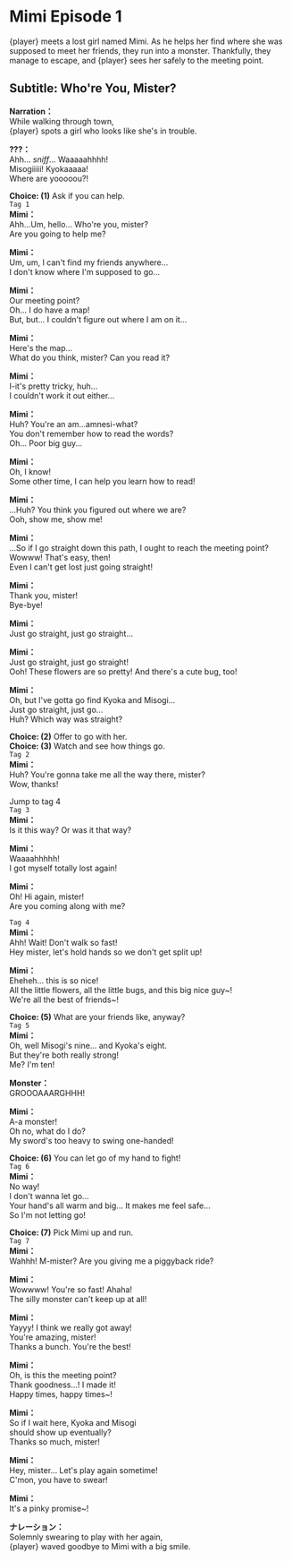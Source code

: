# Mimi Episode 1
{player} meets a lost girl named Mimi. As he helps her find where she was supposed to meet her friends, they run into a monster. Thankfully, they manage to escape, and {player} sees her safely to the meeting point.
  
## Subtitle: Who're You, Mister?
  
**Narration：**  
While walking through town,  
{player} spots a girl who looks like she's in trouble.  
  
**???：**  
Ahh... *sniff*... Waaaaahhhh!  
Misogiiiii! Kyokaaaaa!  
Where are yooooou?!  
  
**Choice: (1)**  Ask if you can help.  
`Tag 1`  
**Mimi：**  
Ahh...Um, hello... Who're you, mister?  
Are you going to help me?  
  
**Mimi：**  
Um, um, I can't find my friends anywhere...  
I don't know where I'm supposed to go...  
  
**Mimi：**  
Our meeting point?  
Oh... I do have a map!  
But, but... I couldn't figure out where I am on it...  
  
**Mimi：**  
Here's the map...  
What do you think, mister? Can you read it?  
  
**Mimi：**  
I-it's pretty tricky, huh...  
I couldn't work it out either...  
  
**Mimi：**  
Huh? You're an am...amnesi-what?  
You don't remember how to read the words?  
Oh... Poor big guy...  
  
**Mimi：**  
Oh, I know!  
Some other time, I can help you learn how to read!  
  
**Mimi：**  
...Huh? You think you figured out where we are?  
Ooh, show me, show me!  
  
**Mimi：**  
...So if I go straight down this path, I ought to reach the meeting point?  
Wowww! That's easy, then!  
Even I can't get lost just going straight!  
  
**Mimi：**  
Thank you, mister!  
Bye-bye!  
  
**Mimi：**  
Just go straight, just go straight...  
  
**Mimi：**  
Just go straight, just go straight!  
Ooh! These flowers are so pretty! And there's a cute bug, too!  
  
**Mimi：**  
Oh, but I've gotta go find Kyoka and Misogi...  
Just go straight, just go...  
 Huh? Which way was straight?  
  
**Choice: (2)**  Offer to go with her.  
**Choice: (3)**  Watch and see how things go.  
`Tag 2`  
**Mimi：**  
Huh? You're gonna take me all the way there, mister?  
Wow, thanks!  
  
Jump to tag 4  
`Tag 3`  
**Mimi：**  
Is it this way? Or was it that way?  
  
**Mimi：**  
Waaaahhhhh!  
I got myself totally lost again!  
  
**Mimi：**  
Oh! Hi again, mister!  
Are you coming along with me?  
  
`Tag 4`  
**Mimi：**  
Ahh! Wait! Don't walk so fast!  
Hey mister, let's hold hands so we don't get split up!  
  
**Mimi：**  
Eheheh... this is so nice!  
All the little flowers, all the little bugs, and this big nice guy~!  
We're all the best of friends~!  
  
**Choice: (5)**  What are your friends like, anyway?  
`Tag 5`  
**Mimi：**  
Oh, well Misogi's nine... and Kyoka's eight.  
But they're both really strong!  
Me? I'm ten!  
  
**Monster：**  
GROOOAAARGHHH!  
  
**Mimi：**  
A-a monster!  
Oh no, what do I do?  
My sword's too heavy to swing one-handed!  
  
**Choice: (6)**  You can let go of my hand to fight!  
`Tag 6`  
**Mimi：**  
No way!  
 I don't wanna let go...  
Your hand's all warm and big... It makes me feel safe...  
So I'm not letting go!  
  
**Choice: (7)**  Pick Mimi up and run.  
`Tag 7`  
**Mimi：**  
Wahhh! M-mister? Are you giving me a piggyback ride?  
  
**Mimi：**  
Wowwww! You're so fast! Ahaha!  
The silly monster can't keep up at all!  
  
**Mimi：**  
Yayyy! I think we really got away!  
You're amazing, mister!  
Thanks a bunch. You're the best!  
  
**Mimi：**  
Oh, is this the meeting point?  
Thank goodness...! I made it!  
Happy times, happy times~!  
  
**Mimi：**  
So if I wait here, Kyoka and Misogi  
should show up eventually?  
Thanks so much, mister!  
  
**Mimi：**  
Hey, mister... Let's play again sometime!  
C'mon, you have to swear!  
  
**Mimi：**  
It's a pinky promise~!  
  
**ナレーション：**  
Solemnly swearing to play with her again,  
{player} waved goodbye to Mimi with a big smile.  
